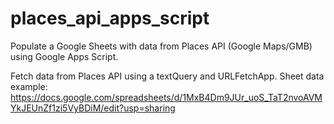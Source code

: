 # places_api_apps_script
Populate a Google Sheets with data from Places API (Google Maps/GMB) using Google Apps Script. 

Fetch data from Places API using a textQuery and URLFetchApp.
Sheet data example: https://docs.google.com/spreadsheets/d/1MxB4Dm9JUr_uoS_TaT2nvoAVMYkJEUnZf1zi5VyBDiM/edit?usp=sharing

